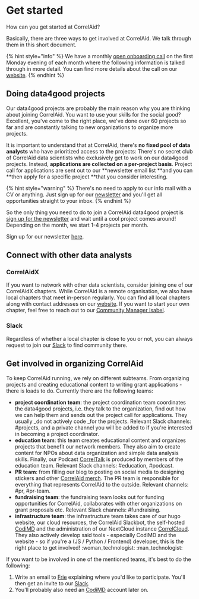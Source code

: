# Get started

How can you get started at CorrelAid?&#x20;

Basically, there are three ways to get involved at CorrelAid. We talk through them in this short document.

{% hint style="info" %}
We have a monthly [open onboarding call](wiki/communication/conference-calls.md#open-onboarding-call-1st-monday) on the first Monday evening of each month where the following information is talked through in more detail. You can find more details about the call on our [website](https://correlaid.org/events/). &#x20;
{% endhint %}

## Doing data4good projects

Our data4good projects are probably the main reason why you are thinking about joining CorrelAid. You want to use your skills for the social good? Excellent, you've come to the right place, we've done over 60 projects so far and are constantly talking to new organizations to organize more projects.

It is important to understand that at CorrelAid, there's **no fixed pool of data analysts** who have prioritized access to the projects: There's no secret club of CorrelAid data scientists who exclusively get to work on our data4good projects. Instead, **applications are collected on a per-project basis**. Project call for applications are sent out to our **newsletter email list **and you can **then apply for a specific project **that you consider interesting.&#x20;

{% hint style="warning" %}
There's no need to apply to our info mail with a CV or anything. Just sign up for our [newsletter](https://correlaid.us12.list-manage.com/subscribe?u=b294bf2834adf5d89bdd2dd5a\&id=915f3f3eff) and you'll get all opportunities straight to your inbox.&#x20;
{% endhint %}

So the only thing you need to do to join a CorrelAid data4good project is [sign up for the newsletter](https://correlaid.us12.list-manage.com/subscribe?u=b294bf2834adf5d89bdd2dd5a\&id=915f3f3eff) and wait until a cool project comes around! Depending on the month, we start 1-4 projects per month.&#x20;

Sign up for our newsletter [here](https://correlaid.us12.list-manage.com/subscribe?u=b294bf2834adf5d89bdd2dd5a\&id=915f3f3eff).

## Connect with other data analysts

### CorrelAidX

If you want to network with other data scientists, consider joining one of our CorrelAidX chapters. While CorrelAid is a remote organisation, we also have local chapters that meet in-person regularly. You can find all local chapters along with contact addresses on our [website](https://correlaid.org/en/correlaid-x/). If you want to start your own chapter, feel free to reach out to our [Community Manager Isabel](mailto:isabel.w@correlaid.org).

### Slack

Regardless of whether a local chapter is close to you or not, you can always request to join our [Slack](wiki/communication/slack.md#i-want-to-get-access-to-slack-how-do-i-get-it) to find community there.&#x20;

## Get involved in organizing CorrelAid

To keep CorrelAid running, we rely on different subteams. From organizing projects and creating educational content to writing grant applications - there is loads to do. Currently there are the following teams:

* **project coordination team**: the project coordination team coordinates the data4good projects, i.e. they talk to the organization, find out how we can help them and sends out the project call for applications. They usually _do not actively code _for the projects. Relevant Slack channels: #projects, and a private channel you will be added to if you're interested in becoming a project coordinator.
* **education team**: this team creates educational content and organizes projects that benefit our network members. They also aim to create content for NPOs about data organization and simple data analysis skills. Finally, our Podcast [CorrelTalk](https://www.spreaker.com/show/correltalk-the-correlaid-podcast) is  produced by members of the education team. Relevant Slack channels: #education, #podcast.&#x20;
* **PR team**: from filling our blog to posting on social media to designing stickers and other [CorrelAid merch](wiki/correlaid-merch.md). The PR team is responsible for everything that represents CorrelAid to the outside. Relevant channels: #pr, #pr-team.&#x20;
* **fundraising team**: the fundraising team looks out for funding opportunities for CorrelAid, collaborates with other organizations on grant proposals etc. Relevant Slack channels: #fundraising.
* **infrastructure team**: the infrastructure team takes care of our hugo website, our cloud resources, the CorrelAid Slackbot, the self-hosted [CodiMD](wiki/infrastructure/codimd.md) and the administration of our NextCloud instance [CorrelCloud](wiki/infrastructure/correlcloud.md). They also actively develop said tools - especially CodiMD and the website - so if you're a (JS / Python / Frontend) developer, this is the right place to get involved! :woman\_technologist: :man\_technologist:&#x20;

If you want to be involved in one of the mentioned teams, it's best to do the following:

1. Write an email to [Frie](mailto:frie.p@correlaid.org) explaining where you'd like to participate. You'll then get an invite to our [Slack](wiki/communication/slack.md).&#x20;
2. You'll probably also need an [CodiMD](wiki/infrastructure/codimd.md) account later on.&#x20;



